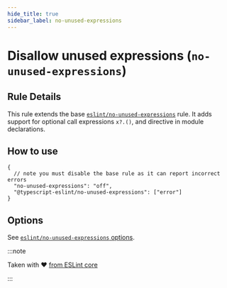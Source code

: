 ```yaml
---
hide_title: true
sidebar_label: no-unused-expressions
---
```


# Disallow unused expressions (`no-unused-expressions`)

## Rule Details

This rule extends the base [`eslint/no-unused-expressions`](https://eslint.org/docs/rules/no-unused-expressions) rule.
It adds support for optional call expressions `x?.()`, and directive in module declarations.

## How to use

```jsonc
{
  // note you must disable the base rule as it can report incorrect errors
  "no-unused-expressions": "off",
  "@typescript-eslint/no-unused-expressions": ["error"]
}
```

## Options

See [`eslint/no-unused-expressions` options](https://eslint.org/docs/rules/no-unused-expressions#options).

:::note

Taken with ❤ [from ESLint core](https://github.com/eslint/eslint/blob/master/docs/rules/no-unused-expressions.md)

:::
